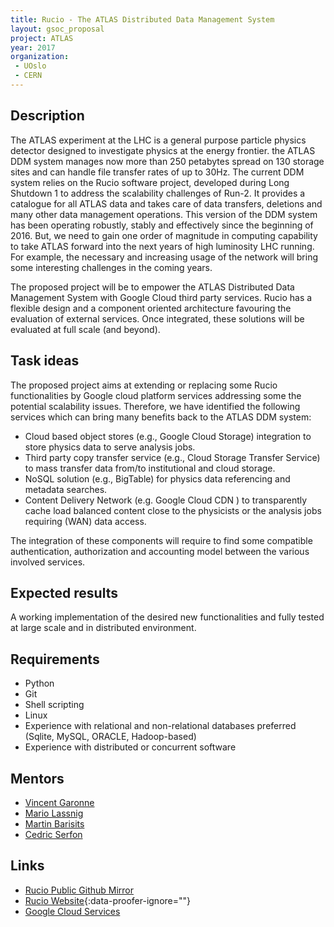 ```yaml
---
title: Rucio - The ATLAS Distributed Data Management System
layout: gsoc_proposal
project: ATLAS
year: 2017
organization:
 - UOslo
 - CERN
---
```


## Description

The ATLAS experiment at the LHC is a general purpose particle physics detector designed to investigate physics at the energy frontier. the ATLAS DDM system manages now more than 250 petabytes spread on 130 storage sites and can handle file transfer rates of up to 30Hz. The current DDM system relies on the Rucio software project, developed during Long Shutdown 1 to address the scalability challenges of Run-2. It provides a catalogue for all ATLAS data and takes care of data transfers, deletions and many other data management operations. This version of the DDM system has been operating robustly, stably and effectively since the beginning of 2016. But, we need to gain one order of magnitude in computing capability to take ATLAS forward into the next years of high luminosity LHC running. For example, the necessary and increasing usage of the network will bring some interesting challenges in the coming years.

The proposed project will be to empower the ATLAS Distributed Data Management System with Google Cloud third party services. Rucio has a flexible design and a component oriented architecture favouring the evaluation of external services. Once integrated, these solutions will be evaluated at full scale (and beyond).

## Task ideas

The proposed project aims at extending or replacing some Rucio functionalities by Google cloud platform services addressing some the potential scalability issues. Therefore, we have identified the following services which can bring many benefits back to the ATLAS DDM system:

- Cloud based object stores (e.g., Google Cloud Storage) integration to store physics data to serve analysis jobs.
- Third party copy transfer service (e.g., Cloud Storage Transfer Service) to mass transfer data from/to institutional and cloud storage.
- NoSQL solution (e.g., BigTable) for physics data referencing and metadata searches.
- Content Delivery Network (e.g. Google Cloud CDN ) to transparently cache load balanced content close to the physicists or the analysis jobs requiring (WAN) data access. 

The integration of these components will require to find some compatible authentication, authorization and accounting model between the various involved services. 

## Expected results

A working implementation of the desired new functionalities and fully tested at large scale and in distributed environment.

## Requirements

- Python
- Git
- Shell scripting
- Linux
- Experience with relational and non-relational databases preferred (Sqlite, MySQL, ORACLE, Hadoop-based)
- Experience with distributed or concurrent software


## Mentors

- [Vincent Garonne](mailto:Vincent.Garonne@cern.ch)
- [Mario Lassnig](mailto:Mario.Lassnig@cern.ch)
- [Martin Barisits](mailto:Martin.Barisits@cern.ch)
- [Cedric Serfon](mailto:Cedric.Serfon@cern.ch)

## Links

- [Rucio Public Github Mirror](https://github.com/rucio01/rucio)
- [Rucio Website](http://rucio.cern.ch){:data-proofer-ignore=""}
- [Google Cloud Services](https://cloud.google.com/)

<!-- rucio.cern.ch has a broken CA right now --> 